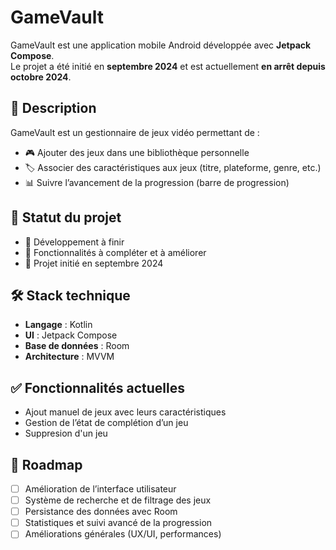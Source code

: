 # GameVault  

GameVault est une application mobile Android développée avec **Jetpack Compose**.  
Le projet a été initié en **septembre 2024** et est actuellement **en arrêt depuis octobre 2024**.  

## 📖 Description  
GameVault est un gestionnaire de jeux vidéo permettant de :  
- 🎮 Ajouter des jeux dans une bibliothèque personnelle  
- 🏷️ Associer des caractéristiques aux jeux (titre, plateforme, genre, etc.)  
- 📊 Suivre l’avancement de la progression (barre de progression)

## 🚧 Statut du projet  
- 🔧 Développement à finir  
- 🚀 Fonctionnalités à compléter et à améliorer  
- 📅 Projet initié en septembre 2024  

## 🛠️ Stack technique  
- **Langage** : Kotlin  
- **UI** : Jetpack Compose  
- **Base de données** : Room  
- **Architecture** : MVVM 

## ✅ Fonctionnalités actuelles  
- Ajout manuel de jeux avec leurs caractéristiques  
- Gestion de l’état de complétion d’un jeu
- Suppresion d'un jeu 

## 📌 Roadmap  
- [ ] Amélioration de l’interface utilisateur  
- [ ] Système de recherche et de filtrage des jeux  
- [ ] Persistance des données avec Room  
- [ ] Statistiques et suivi avancé de la progression  
- [ ] Améliorations générales (UX/UI, performances)  

